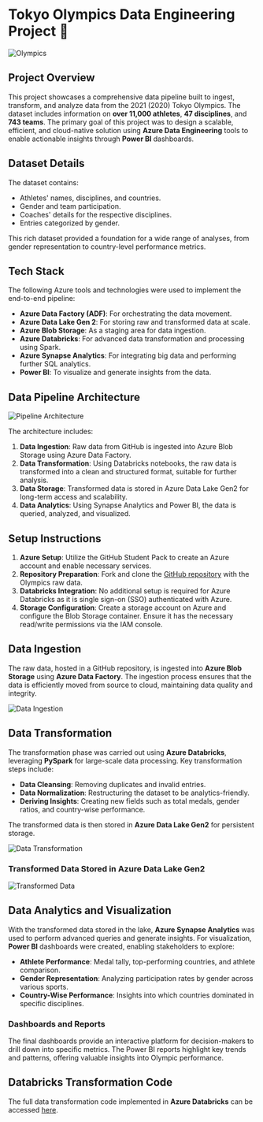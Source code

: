 # Tokyo Olympics Data Engineering Project 🏅

![Olympics](https://github.com/vedanthv/data-engineering-projects/assets/44313631/d8ddf328-5010-4e41-8dc4-5e695def87e3)

## Project Overview

This project showcases a comprehensive data pipeline built to ingest, transform, and analyze data from the 2021 (2020) Tokyo Olympics. The dataset includes information on **over 11,000 athletes**, **47 disciplines**, and **743 teams**. The primary goal of this project was to design a scalable, efficient, and cloud-native solution using **Azure Data Engineering** tools to enable actionable insights through **Power BI** dashboards.

## Dataset Details

The dataset contains:
- Athletes' names, disciplines, and countries.
- Gender and team participation.
- Coaches' details for the respective disciplines.
- Entries categorized by gender.

This rich dataset provided a foundation for a wide range of analyses, from gender representation to country-level performance metrics.

## Tech Stack

The following Azure tools and technologies were used to implement the end-to-end pipeline:
- **Azure Data Factory (ADF)**: For orchestrating the data movement.
- **Azure Data Lake Gen 2**: For storing raw and transformed data at scale.
- **Azure Blob Storage**: As a staging area for data ingestion.
- **Azure Databricks**: For advanced data transformation and processing using Spark.
- **Azure Synapse Analytics**: For integrating big data and performing further SQL analytics.
- **Power BI**: To visualize and generate insights from the data.

## Data Pipeline Architecture

![Pipeline Architecture](https://github.com/vedanthv/data-engineering-projects/assets/44313631/d0eeb64e-b6c9-40c8-bfde-413981d5fe0e)

The architecture includes:
1. **Data Ingestion**: Raw data from GitHub is ingested into Azure Blob Storage using Azure Data Factory.
2. **Data Transformation**: Using Databricks notebooks, the raw data is transformed into a clean and structured format, suitable for further analysis.
3. **Data Storage**: Transformed data is stored in Azure Data Lake Gen2 for long-term access and scalability.
4. **Data Analytics**: Using Synapse Analytics and Power BI, the data is queried, analyzed, and visualized.

## Setup Instructions

1. **Azure Setup**: Utilize the GitHub Student Pack to create an Azure account and enable necessary services.
2. **Repository Preparation**: Fork and clone the [GitHub repository](https://github.com/Rahul-Patel321/Tokyo-Olympic-azure-data-engineeering-project/tree/main/datasets) with the Olympics raw data.
3. **Databricks Integration**: No additional setup is required for Azure Databricks as it is single sign-on (SSO) authenticated with Azure.
4. **Storage Configuration**: Create a storage account on Azure and configure the Blob Storage container. Ensure it has the necessary read/write permissions via the IAM console.

## Data Ingestion

The raw data, hosted in a GitHub repository, is ingested into **Azure Blob Storage** using **Azure Data Factory**. The ingestion process ensures that the data is efficiently moved from source to cloud, maintaining data quality and integrity.

![Data Ingestion](https://github.com/vedanthv/data-engineering-projects/assets/44313631/e432b1af-4513-402e-865e-430404046de1)

## Data Transformation

The transformation phase was carried out using **Azure Databricks**, leveraging **PySpark** for large-scale data processing. Key transformation steps include:
- **Data Cleansing**: Removing duplicates and invalid entries.
- **Data Normalization**: Restructuring the dataset to be analytics-friendly.
- **Deriving Insights**: Creating new fields such as total medals, gender ratios, and country-wise performance.

The transformed data is then stored in **Azure Data Lake Gen2** for persistent storage.

![Data Transformation](https://github.com/vedanthv/data-engineering-projects/assets/44313631/05cbdf20-926c-4c67-a046-ec6f8ea2ed60)

### Transformed Data Stored in Azure Data Lake Gen2

![Transformed Data](https://github.com/vedanthv/data-engineering-projects/assets/44313631/6003970a-dd0b-45e7-80d9-696b64b4774b)

## Data Analytics and Visualization

With the transformed data stored in the lake, **Azure Synapse Analytics** was used to perform advanced queries and generate insights. For visualization, **Power BI** dashboards were created, enabling stakeholders to explore:
- **Athlete Performance**: Medal tally, top-performing countries, and athlete comparison.
- **Gender Representation**: Analyzing participation rates by gender across various sports.
- **Country-Wise Performance**: Insights into which countries dominated in specific disciplines.

### Dashboards and Reports

The final dashboards provide an interactive platform for decision-makers to drill down into specific metrics. The Power BI reports highlight key trends and patterns, offering valuable insights into Olympic performance.

## Databricks Transformation Code

The full data transformation code implemented in **Azure Databricks** can be accessed [here](https://github.com/Rahul-Patel321/Tokyo-Olympic-azure-data-engineeering-project/blob/main/Tokyo%20Olympic%20Transformation.ipynb).

